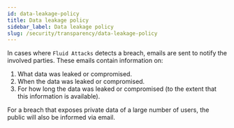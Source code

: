 ```yaml
---
id: data-leakage-policy
title: Data leakage policy
sidebar_label: Data leakage policy
slug: /security/transparency/data-leakage-policy
---
```


In cases where `Fluid Attacks` detects a breach,
emails are sent to notify the involved parties.
These emails contain information on:

1. What data was leaked or compromised.
1. When the data was leaked or compromised.
1. For how long the data was leaked or compromised
  (to the extent that this information is available).

For a breach that exposes private data
of a large number of users,
the public will also be informed via email.
